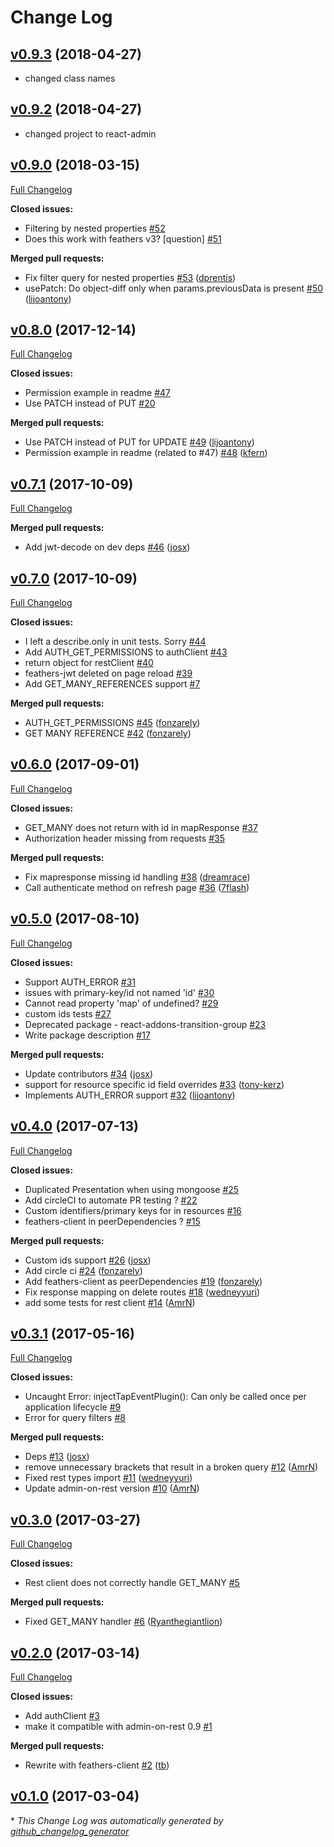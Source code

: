 # Change Log
## [v0.9.3](https://github.com/spaceindex/ra-feathers-client/tree/v0.9.3) (2018-04-27)
- changed class names
## [v0.9.2](https://github.com/spaceindex/ra-feathers-client/tree/v0.9.1) (2018-04-27)
- changed project to react-admin

## [v0.9.0](https://github.com/josx/aor-feathers-client/tree/v0.9.0) (2018-03-15)
[Full Changelog](https://github.com/josx/aor-feathers-client/compare/v0.8.0...v0.9.0)

**Closed issues:**

- Filtering by nested properties [\#52](https://github.com/josx/aor-feathers-client/issues/52)
- Does this work with feathers v3? \[question\] [\#51](https://github.com/josx/aor-feathers-client/issues/51)

**Merged pull requests:**

- Fix filter query for nested properties [\#53](https://github.com/josx/aor-feathers-client/pull/53) ([dprentis](https://github.com/dprentis))
- usePatch: Do object-diff only when params.previousData is present [\#50](https://github.com/josx/aor-feathers-client/pull/50) ([lijoantony](https://github.com/lijoantony))

## [v0.8.0](https://github.com/josx/aor-feathers-client/tree/v0.8.0) (2017-12-14)
[Full Changelog](https://github.com/josx/aor-feathers-client/compare/v0.7.1...v0.8.0)

**Closed issues:**

- Permission example in readme [\#47](https://github.com/josx/aor-feathers-client/issues/47)
- Use PATCH instead of PUT [\#20](https://github.com/josx/aor-feathers-client/issues/20)

**Merged pull requests:**

- Use PATCH instead of PUT for UPDATE [\#49](https://github.com/josx/aor-feathers-client/pull/49) ([lijoantony](https://github.com/lijoantony))
- Permission example in readme \(related to \#47\) [\#48](https://github.com/josx/aor-feathers-client/pull/48) ([kfern](https://github.com/kfern))

## [v0.7.1](https://github.com/josx/aor-feathers-client/tree/v0.7.1) (2017-10-09)
[Full Changelog](https://github.com/josx/aor-feathers-client/compare/v0.7.0...v0.7.1)

**Merged pull requests:**

- Add jwt-decode on dev deps [\#46](https://github.com/josx/aor-feathers-client/pull/46) ([josx](https://github.com/josx))

## [v0.7.0](https://github.com/josx/aor-feathers-client/tree/v0.7.0) (2017-10-09)
[Full Changelog](https://github.com/josx/aor-feathers-client/compare/v0.6.0...v0.7.0)

**Closed issues:**

- I left a describe.only in unit tests. Sorry [\#44](https://github.com/josx/aor-feathers-client/issues/44)
- Add AUTH\_GET\_PERMISSIONS to authClient [\#43](https://github.com/josx/aor-feathers-client/issues/43)
- return object for restClient [\#40](https://github.com/josx/aor-feathers-client/issues/40)
- feathers-jwt deleted on page reload [\#39](https://github.com/josx/aor-feathers-client/issues/39)
- Add GET\_MANY\_REFERENCES support [\#7](https://github.com/josx/aor-feathers-client/issues/7)

**Merged pull requests:**

- AUTH\_GET\_PERMISSIONS [\#45](https://github.com/josx/aor-feathers-client/pull/45) ([fonzarely](https://github.com/fonzarely))
- GET MANY REFERENCE [\#42](https://github.com/josx/aor-feathers-client/pull/42) ([fonzarely](https://github.com/fonzarely))

## [v0.6.0](https://github.com/josx/aor-feathers-client/tree/v0.6.0) (2017-09-01)
[Full Changelog](https://github.com/josx/aor-feathers-client/compare/v0.5.0...v0.6.0)

**Closed issues:**

- GET\_MANY does not return with id in mapResponse [\#37](https://github.com/josx/aor-feathers-client/issues/37)
- Authorization header missing from requests [\#35](https://github.com/josx/aor-feathers-client/issues/35)

**Merged pull requests:**

- Fix mapresponse missing id handling [\#38](https://github.com/josx/aor-feathers-client/pull/38) ([dreamrace](https://github.com/dreamrace))
- Call authenticate method on refresh page [\#36](https://github.com/josx/aor-feathers-client/pull/36) ([7flash](https://github.com/7flash))

## [v0.5.0](https://github.com/josx/aor-feathers-client/tree/v0.5.0) (2017-08-10)
[Full Changelog](https://github.com/josx/aor-feathers-client/compare/v0.4.0...v0.5.0)

**Closed issues:**

- Support AUTH\_ERROR [\#31](https://github.com/josx/aor-feathers-client/issues/31)
- issues with primary-key/id not named 'id' [\#30](https://github.com/josx/aor-feathers-client/issues/30)
- Cannot read property 'map' of undefined? [\#29](https://github.com/josx/aor-feathers-client/issues/29)
- custom ids tests [\#27](https://github.com/josx/aor-feathers-client/issues/27)
- Deprecated package - react-addons-transition-group [\#23](https://github.com/josx/aor-feathers-client/issues/23)
- Write package description [\#17](https://github.com/josx/aor-feathers-client/issues/17)

**Merged pull requests:**

- Update contributors [\#34](https://github.com/josx/aor-feathers-client/pull/34) ([josx](https://github.com/josx))
- support for resource specific id field overrides [\#33](https://github.com/josx/aor-feathers-client/pull/33) ([tony-kerz](https://github.com/tony-kerz))
- Implements AUTH\_ERROR support [\#32](https://github.com/josx/aor-feathers-client/pull/32) ([lijoantony](https://github.com/lijoantony))

## [v0.4.0](https://github.com/josx/aor-feathers-client/tree/v0.4.0) (2017-07-13)
[Full Changelog](https://github.com/josx/aor-feathers-client/compare/v0.3.1...v0.4.0)

**Closed issues:**

- Duplicated Presentation when using mongoose [\#25](https://github.com/josx/aor-feathers-client/issues/25)
- Add circleCI to automate PR testing ? [\#22](https://github.com/josx/aor-feathers-client/issues/22)
- Custom identifiers/primary keys for in resources [\#16](https://github.com/josx/aor-feathers-client/issues/16)
- feathers-client in peerDependencies ? [\#15](https://github.com/josx/aor-feathers-client/issues/15)

**Merged pull requests:**

- Custom ids support [\#26](https://github.com/josx/aor-feathers-client/pull/26) ([josx](https://github.com/josx))
- Add circle ci [\#24](https://github.com/josx/aor-feathers-client/pull/24) ([fonzarely](https://github.com/fonzarely))
- Add feathers-client as peerDependencies [\#19](https://github.com/josx/aor-feathers-client/pull/19) ([fonzarely](https://github.com/fonzarely))
- Fix response mapping on delete routes [\#18](https://github.com/josx/aor-feathers-client/pull/18) ([wedneyyuri](https://github.com/wedneyyuri))
- add some tests for rest client [\#14](https://github.com/josx/aor-feathers-client/pull/14) ([AmrN](https://github.com/AmrN))

## [v0.3.1](https://github.com/josx/aor-feathers-client/tree/v0.3.1) (2017-05-16)
[Full Changelog](https://github.com/josx/aor-feathers-client/compare/v0.3.0...v0.3.1)

**Closed issues:**

- Uncaught Error: injectTapEventPlugin\(\): Can only be called once per application lifecycle [\#9](https://github.com/josx/aor-feathers-client/issues/9)
- Error for query filters [\#8](https://github.com/josx/aor-feathers-client/issues/8)

**Merged pull requests:**

- Deps [\#13](https://github.com/josx/aor-feathers-client/pull/13) ([josx](https://github.com/josx))
- remove unnecessary brackets that result in a broken query [\#12](https://github.com/josx/aor-feathers-client/pull/12) ([AmrN](https://github.com/AmrN))
- Fixed rest types import [\#11](https://github.com/josx/aor-feathers-client/pull/11) ([wedneyyuri](https://github.com/wedneyyuri))
- Update admin-on-rest version [\#10](https://github.com/josx/aor-feathers-client/pull/10) ([AmrN](https://github.com/AmrN))

## [v0.3.0](https://github.com/josx/aor-feathers-client/tree/v0.3.0) (2017-03-27)
[Full Changelog](https://github.com/josx/aor-feathers-client/compare/v0.2.0...v0.3.0)

**Closed issues:**

- Rest client does not correctly handle GET\_MANY [\#5](https://github.com/josx/aor-feathers-client/issues/5)

**Merged pull requests:**

- Fixed GET\_MANY handler [\#6](https://github.com/josx/aor-feathers-client/pull/6) ([Ryanthegiantlion](https://github.com/Ryanthegiantlion))

## [v0.2.0](https://github.com/josx/aor-feathers-client/tree/v0.2.0) (2017-03-14)
[Full Changelog](https://github.com/josx/aor-feathers-client/compare/v0.1.0...v0.2.0)

**Closed issues:**

- Add authClient [\#3](https://github.com/josx/aor-feathers-client/issues/3)
- make it compatible with admin-on-rest 0.9 [\#1](https://github.com/josx/aor-feathers-client/issues/1)

**Merged pull requests:**

- Rewrite with feathers-client [\#2](https://github.com/josx/aor-feathers-client/pull/2) ([tb](https://github.com/tb))

## [v0.1.0](https://github.com/josx/aor-feathers-client/tree/v0.1.0) (2017-03-04)


\* *This Change Log was automatically generated by [github_changelog_generator](https://github.com/skywinder/Github-Changelog-Generator)*
